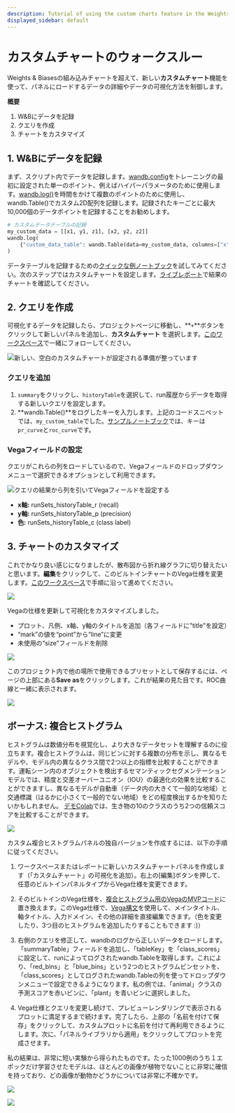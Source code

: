 ```yaml
---
description: Tutorial of using the custom charts feature in the Weights & Biases UI
displayed_sidebar: default
---
```


# カスタムチャートのウォークスルー

Weights & Biasesの組み込みチャートを超えて、新しい**カスタムチャート**機能を使って、パネルにロードするデータの詳細やデータの可視化方法を制御します。

**概要**

1. W&Bにデータを記録
2. クエリを作成
3. チャートをカスタマイズ

## 1. W&Bにデータを記録

まず、スクリプト内でデータを記録します。[wandb.config](../../../../guides/track/config.md)をトレーニングの最初に設定された単一のポイント、例えばハイパーパラメータのために使用します。[wandb.log()](../../../../guides/track/log/intro.md)を時間をかけて複数のポイントのために使用し、wandb.Table()でカスタム2D配列を記録します。記録されたキーごとに最大10,000個のデータポイントを記録することをお勧めします。

```python
# カスタムデータテーブルの記録
my_custom_data = [[x1, y1, z1], [x2, y2, z2]]
wandb.log(
    {"custom_data_table": wandb.Table(data=my_custom_data, columns=["x", "y", "z"])}
)
```

データテーブルを記録するための[クイックな例ノートブック](https://bit.ly/custom-charts-colab)を試してみてください。次のステップではカスタムチャートを設定します。[ライブレポート](https://app.wandb.ai/demo-team/custom-charts/reports/Custom-Charts--VmlldzoyMTk5MDc)で結果のチャートを確認してください。

## 2. クエリを作成

可視化するデータを記録したら、プロジェクトページに移動し、**`+`**ボタンをクリックして新しいパネルを追加し、**カスタムチャート** を選択します。[このワークスペース](https://app.wandb.ai/demo-team/custom-charts)で一緒にフォローしてください。

![新しい、空白のカスタムチャートが設定される準備が整っています](/images/app_ui/create_a_query.png)
### クエリを追加

1. `summary`をクリックし、`historyTable`を選択して、run履歴からデータを取得する新しいクエリを設定します。
2. **wandb.Table()**をログしたキーを入力します。上記のコードスニペットでは、`my_custom_table`でした。[サンプルノートブック](https://bit.ly/custom-charts-colab)では、キーは`pr_curve`と`roc_curve`です。

### Vegaフィールドの設定

クエリがこれらの列をロードしているので、Vegaフィールドのドロップダウンメニューで選択できるオプションとして利用できます。

![クエリの結果から列を引いてVegaフィールドを設定する](/images/app_ui/set_vega_fields.png)

* **x軸:** runSets\_historyTable\_r (recall)
* **y軸:** runSets\_historyTable\_p (precision)
* **色:** runSets\_historyTable\_c (class label)

## 3. チャートのカスタマイズ

これでかなり良い感じになりましたが、散布図から折れ線グラフに切り替えたいと思います。**編集**をクリックして、このビルトインチャートのVega仕様を変更します。[このワークスペース](https://app.wandb.ai/demo-team/custom-charts)で手順に沿って進めてください。

![](https://paper-attachments.dropbox.com/s\_5FCA7E5A968820ADD0CD5402B4B0F71ED90882B3AC586103C1A96BF845A0EAC7\_1597442115525\_Screen+Shot+2020-08-14+at+2.52.24+PM.png)

Vegaの仕様を更新して可視化をカスタマイズしました。

* プロット、凡例、x軸、y軸のタイトルを追加（各フィールドに"title"を設定）
* “mark”の値を“point”から“line”に変更
* 未使用の“size”フィールドを削除

![](/images/app_ui/customize_vega_spec_for_pr_curve.png)

このプロジェクト内で他の場所で使用できるプリセットとして保存するには、ページの上部にある**Save as**をクリックします。これが結果の見た目です。ROC曲線と一緒に表示されます。

![](https://paper-attachments.dropbox.com/s\_5FCA7E5A968820ADD0CD5402B4B0F71ED90882B3AC586103C1A96BF845A0EAC7\_1597442868347\_Screen+Shot+2020-08-14+at+3.07.30+PM.png)
## ボーナス: 複合ヒストグラム



ヒストグラムは数値分布を視覚化し、より大きなデータセットを理解するのに役立ちます。複合ヒストグラムは、同じビンに対する複数の分布を示し、異なるモデルや、モデル内の異なるクラス間で2つ以上の指標を比較することができます。運転シーン内のオブジェクトを検出するセマンティックセグメンテーションモデルでは、精度と交差オーバーユニオン（IOU）の最適化の効果を比較することができますし、異なるモデルが自動車（データ内の大きくて一般的な地域）と交通標識（はるかに小さくて一般的でない地域）をどの程度検出するかを知りたいかもしれません。 [デモColab](https://bit.ly/custom-charts-colab)では、生き物の10のクラスのうち2つの信頼スコアを比較することができます。



![](/images/app_ui/composite_histograms.png)



カスタム複合ヒストグラムパネルの独自バージョンを作成するには、以下の手順に従ってください。



1. ワークスペースまたはレポートに新しいカスタムチャートパネルを作成します（「カスタムチャート」の可視化を追加）。右上の[編集]ボタンを押して、任意のビルトインパネルタイプからVega仕様を変更できます。

2. そのビルトインのVega仕様を、[複合ヒストグラム用のVegaのMVPコード](https://gist.github.com/staceysv/9bed36a2c0c2a427365991403611ce21)に置き換えます。このVega仕様で、[Vega構文](https://vega.github.io/)を使用して、メインタイトル、軸タイトル、入力ドメイン、その他の詳細を直接編集できます。（色を変更したり、3つ目のヒストグラムを追加したりすることもできます :)）

3. 右側のクエリを修正して、wandbのログから正しいデータをロードします。「summaryTable」フィールドを追加し、「tableKey」を「class\_scores」に設定して、runによってログされたwandb.Tableを取得します。これにより、「red\_bins」と「blue\_bins」という2つのヒストグラムビンセットを、「class\_scores」としてログされたwandb.Tableの列を使ってドロップダウンメニューで設定できるようになります。私の例では、「animal」クラスの予測スコアを赤いビンに、「plant」を青いビンに選択しました。

4. Vega仕様とクエリを変更し続けて、プレビューレンダリングで表示されるプロットに満足するまで続けます。完了したら、上部の「名前を付けて保存」をクリックして、カスタムプロットに名前を付けて再利用できるようにします。次に、「パネルライブラリから適用」をクリックしてプロットを完成させます。

私の結果は、非常に短い実験から得られたものです。たった1000例のうち１エポックだけ学習させたモデルは、ほとんどの画像が植物でないことに非常に確信を持っており、どの画像が動物かどうかについては非常に不確かです。



![](https://paper-attachments.dropbox.com/s\_5FCA7E5A968820ADD0CD5402B4B0F71ED90882B3AC586103C1A96BF845A0EAC7\_1598376315319\_Screen+Shot+2020-08-25+at+10.24.49+AM.png)



![](https://paper-attachments.dropbox.com/s\_5FCA7E5A968820ADD0CD5402B4B0F71ED90882B3AC586103C1A96BF845A0EAC7\_1598376160845\_Screen+Shot+2020-08-25+at+10.08.11+AM.png)